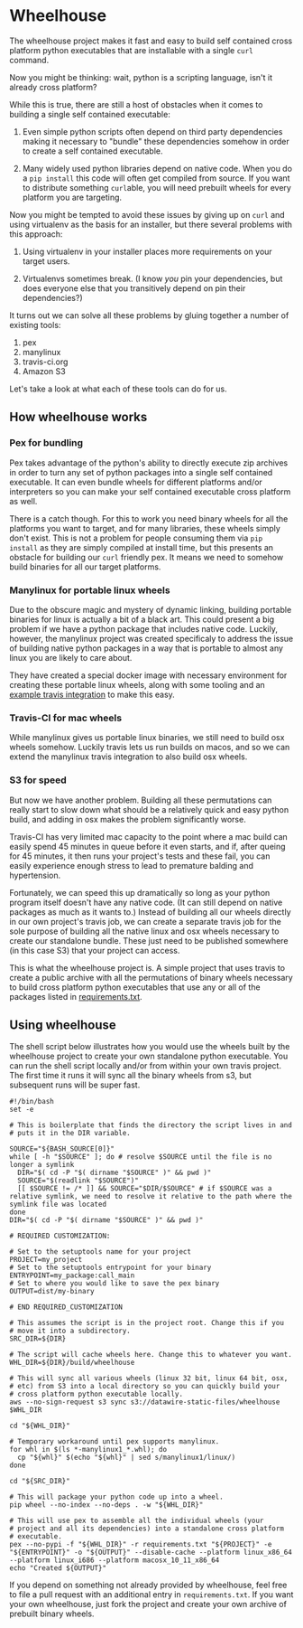 # Wheelhouse

The wheelhouse project makes it fast and easy to build self contained
cross platform python executables that are installable with a single
`curl` command.

Now you might be thinking: wait, python is a scripting language, isn't
it already cross platform?

While this is true, there are still a host of obstacles when it comes
to building a single self contained executable:

1. Even simple python scripts often depend on third party dependencies
   making it necessary to "bundle" these dependencies somehow in order
   to create a self contained executable.

2. Many widely used python libraries depend on native code. When you
   do a `pip install` this code will often get compiled from
   source. If you want to distribute something `curl`able, you will
   need prebuilt wheels for every platform you are targeting.

Now you might be tempted to avoid these issues by giving up on `curl`
and using virtualenv as the basis for an installer, but there several
problems with this approach:

1. Using virtualenv in your installer places more requirements on your
   target users.

2. Virtualenvs sometimes break. (I know *you* pin your dependencies,
   but does everyone else that you transitively depend on pin their
   dependencies?)

It turns out we can solve all these problems by gluing together a
number of existing tools:

1. pex
2. manylinux
3. travis-ci.org
4. Amazon S3

Let's take a look at what each of these tools can do for us.

## How wheelhouse works

### Pex for bundling

Pex takes advantage of the python's ability to directly execute zip
archives in order to turn any set of python packages into a single
self contained executable. It can even bundle wheels for different
platforms and/or interpreters so you can make your self contained
executable cross platform as well.

There is a catch though. For this to work you need binary wheels for
all the platforms you want to target, and for many libraries, these
wheels simply don't exist. This is not a problem for people consuming
them via `pip install` as they are simply compiled at install time,
but this presents an obstacle for building our `curl` friendly pex. It
means we need to somehow build binaries for all our target platforms.

### Manylinux for portable linux wheels

Due to the obscure magic and mystery of dynamic linking, building
portable binaries for linux is actually a bit of a black art. This
could present a big problem if we have a python package that includes
native code. Luckily, however, the manylinux project was created
specificaly to address the issue of building native python packages in
a way that is portable to almost any linux you are likely to care
about.

They have created a special docker image with necessary environment
for creating these portable linux wheels, along with some tooling and
an [example travis
integration](https://github.com/pypa/python-manylinux-demo) to make
this easy.

### Travis-CI for mac wheels

While manylinux gives us portable linux binaries, we still need to
build osx wheels somehow. Luckily travis lets us run builds on macos,
and so we can extend the manylinux travis integration to also build
osx wheels.

### S3 for speed

But now we have another problem. Building all these permutations can
really start to slow down what should be a relatively quick and easy
python build, and adding in osx makes the problem significantly worse.

Travis-CI has very limited mac capacity to the point where a mac build
can easily spend 45 minutes in queue before it even starts, and if,
after queing for 45 minutes, it then runs your project's tests and
these fail, you can easily experience enough stress to lead to
premature balding and hypertension.

Fortunately, we can speed this up dramatically so long as your python
program itself doesn't have any native code. (It can still depend on
native packages as much as it wants to.) Instead of building all our
wheels directly in our own project's travis job, we can create a
separate travis job for the sole purpose of building all the native
linux and osx wheels necessary to create our standalone bundle. These
just need to be published somewhere (in this case S3) that your
project can access.

This is what the wheelhouse project is. A simple project that uses
travis to create a public archive with all the permutations of binary
wheels necessary to build cross platform python executables that use
any or all of the packages listed in
[requirements.txt](requirements.txt).

## Using wheelhouse

The shell script below illustrates how you would use the wheels built
by the wheelhouse project to create your own standalone python
executable. You can run the shell script locally and/or from within
your own travis project. The first time it runs it will sync all the
binary wheels from s3, but subsequent runs will be super fast.

```shell
#!/bin/bash
set -e

# This is boilerplate that finds the directory the script lives in and
# puts it in the DIR variable.

SOURCE="${BASH_SOURCE[0]}"
while [ -h "$SOURCE" ]; do # resolve $SOURCE until the file is no longer a symlink
  DIR="$( cd -P "$( dirname "$SOURCE" )" && pwd )"
  SOURCE="$(readlink "$SOURCE")"
  [[ $SOURCE != /* ]] && SOURCE="$DIR/$SOURCE" # if $SOURCE was a relative symlink, we need to resolve it relative to the path where the symlink file was located
done
DIR="$( cd -P "$( dirname "$SOURCE" )" && pwd )"

# REQUIRED CUSTOMIZATION:

# Set to the setuptools name for your project
PROJECT=my_project
# Set to the setuptools entrypoint for your binary
ENTRYPOINT=my_package:call_main
# Set to where you would like to save the pex binary
OUTPUT=dist/my-binary

# END REQUIRED_CUSTOMIZATION

# This assumes the script is in the project root. Change this if you
# move it into a subdirectory.
SRC_DIR=${DIR}

# The script will cache wheels here. Change this to whatever you want.
WHL_DIR=${DIR}/build/wheelhouse

# This will sync all various wheels (linux 32 bit, linux 64 bit, osx,
# etc) from S3 into a local directory so you can quickly build your
# cross platform python executable locally.
aws --no-sign-request s3 sync s3://datawire-static-files/wheelhouse $WHL_DIR

cd "${WHL_DIR}"

# Temporary workaround until pex supports manylinux.
for whl in $(ls *-manylinux1_*.whl); do
  cp "${whl}" $(echo "${whl}" | sed s/manylinux1/linux/)
done

cd "${SRC_DIR}"

# This will package your python code up into a wheel.
pip wheel --no-index --no-deps . -w "${WHL_DIR}"

# This will use pex to assemble all the individual wheels (your
# project and all its dependencies) into a standalone cross platform
# executable.
pex --no-pypi -f "${WHL_DIR}" -r requirements.txt "${PROJECT}" -e "${ENTRYPOINT}" -o "${OUTPUT}" --disable-cache --platform linux_x86_64 --platform linux_i686 --platform macosx_10_11_x86_64
echo "Created ${OUTPUT}"
```

If you depend on something not already provided by wheelhouse, feel
free to file a pull request with an additional entry in
`requirements.txt`. If you want your own wheelhouse, just fork the
project and create your own archive of prebuilt binary wheels.
